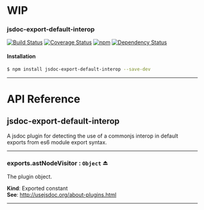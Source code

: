 # WIP
### jsdoc-export-default-interop
[![Build Status](https://img.shields.io/circleci/project/nathanmarks/jsdoc-export-default-interop/master.svg?style=flat-square)](https://circleci.com/gh/nathanmarks/jsdoc-export-default-interop)
[![Coverage Status](https://img.shields.io/coveralls/nathanmarks/jsdoc-export-default-interop/master.svg?style=flat-square)](https://coveralls.io/github/nathanmarks/jsdoc-export-default-interop?branch=master)
[![npm](https://img.shields.io/npm/v/jsdoc-export-default-interop.svg?style=flat-square)]()
[![Dependency Status](https://david-dm.org/nathanmarks/jsdoc-export-default-interop.svg?style=flat-square)](https://david-dm.org/nathanmarks/jsdoc-export-default-interop)

#### Installation

```bash
$ npm install jsdoc-export-default-interop --save-dev
```

---

# API Reference

<a name="module_jsdoc-export-default-interop"></a>
## jsdoc-export-default-interop
A jsdoc plugin for detecting the use of a commonjs
interop in default exports from es6 module export syntax.


-----

<a name="exp_module_jsdoc-export-default-interop.astNodeVisitor--exports.astNodeVisitor"></a>
### exports.astNodeVisitor : <code>Object</code> ⏏
The plugin object.

**Kind**: Exported constant  
**See**: http://usejsdoc.org/about-plugins.html  

-----

